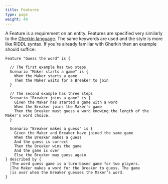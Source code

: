 ```yaml
---
title: Features
type: page
weight: 40
---
```

A Feature is a requirement on an entity. Features are specified very similarly to the 
[Gherkin language](https://cucumber.io/docs/gherkin/reference/). The same keywords are used and 
the style is more like RIDDL syntax. If you're already familiar with Gherkin then an example 
should suffice:
```riddl
Feature "Guess the word" is {

  // The first example has two steps
  Scenario "Maker starts a game" is {
    When the Maker starts a game
    Then the Maker waits for a Breaker to join
  }

  // The second example has three steps
  Scenario "Breaker joins a game" is {
    Given the Maker has started a game with a word 
    When the Breaker joins the Maker's game
    Then the Breaker must guess a word knowing the length of the Maker's word choice.
  }
  
  Scenario "Breaker makes a guess" is {
    Given the Maker and Breaker have joined the same game
    When the Breaker makes a guess
    And the guess is correct
    Then the Breaker wins the game 
    And the game is over
    Else the Breaker may guess again
} described by {
  |The word guess game is a turn-based game for two players.
  |The Maker makes a word for the Breaker to guess. The game
  |is over when the Breaker guesses the Maker's word.
}
```

